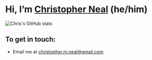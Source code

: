 # Hi, I’m [Christopher Neal](https://www.linkedin.com/in/christophermneal/) (he/him)
<!--- 
## I'm an [Epicodus Bootcamp](https://www.epicodus.com/) graduate specializing in:
* HTML, CSS, Bootstrap
* JavaScript ES6+, jQuery, Jest
* Ruby / Rails
* React, React Native, Redux
* Git, GitHub
* MySQL, Postgres, Firebase
* Rspec, Capybara
--->

![Chris's GitHub stats](https://github-readme-stats.vercel.app/api?username=christophermneal&theme=tokyonight&show_icons=true)

<!--- 
## ⚡ Fun Facts:
👀 I’m interested in cooking, coding, and my dog.
💞️ I’m looking to collaborate on
--->
## To get in touch:
* Email me at [christopher.m.neal@gmail.com](mailto:christopher.m.neal@gmail.com)
